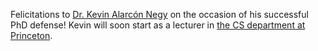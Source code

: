 Felicitations to [Dr. Kevin Alarcón Negy][kevin] on the occasion of his successful PhD defense!
Kevin will soon start as a lecturer in [the CS department at Princeton][princeton].

[kevin]: https://www.cs.cornell.edu/~kevinnegy/
[princeton]: https://www.cs.princeton.edu
